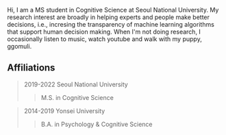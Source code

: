 Hi, I am a MS student in Cognitive Science at Seoul National University. My research interest are broadly in helping experts and people make better decisions, i.e., incresing the transparency of machine learning algorithms that support human decision making. When I'm not doing research, I occasionally listen to music, watch youtube and walk with my puppy, ggomuli.


## Affiliations 
> 2019-2022 Seoul National University
>	> M.S. in Cognitive Science

> 2014-2019 Yonsei University
>	> B.A. in Psychology & Cognitive Science



<!---
YeaeunGong/YeaeunGong is a ✨ special ✨ repository because its `README.md` (this file) appears on your GitHub profile.
You can click the Preview link to take a look at your changes.
--->
